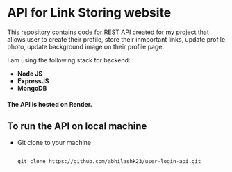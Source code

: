 # API for Link Storing website

This repository contains code for REST API created for my project that allows user to create their profile, store their inmportant links, 
update profile photo, update background image on their profile page.

I am using the following stack for backend: 
- **Node JS**
- **ExpressJS**
- **MongoDB**

#### The API is hosted on Render. 

## To run the API on local machine

- Git clone to your machine
  ``` console
  
  git clone https://github.com/abhilashk23/user-login-api.git
  
  ```
